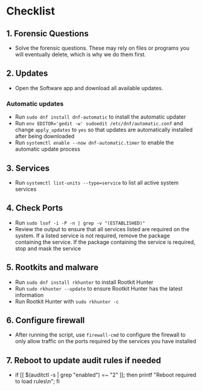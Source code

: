 # Checklist

## 1. Forensic Questions

- Solve the forensic questions. These may rely on files or programs you will eventually delete, which is why we do them first.

## 2. Updates

- Open the Software app and download all available updates.

### Automatic updates

- Run `sudo dnf install dnf-automatic` to install the automatic updater
- Run `env EDITOR='gedit -w' sudoedit /etc/dnf/automatic.conf` and change `apply_updates` to `yes` so that updates are automatically installed after being downloaded
- Run `systemctl enable --now dnf-automatic.timer` to enable the automatic update process

## 3. Services

- Run `systemctl list-units --type=service` to list all active system services

## 4. Check Ports

- Run `sudo lsof -i -P -n | grep -v "(ESTABLISHED)"`
- Review the output to ensure that all services listed are required on the system. If a listed service is not required, remove the package containing the service. If the package containing the service is required, stop and mask the service

## 5. Rootkits and malware

- Run `sudo dnf install rkhunter` to install Rootkit Hunter
- Run `sudo rkhunter --update` to ensure Rootkit Hunter has the latest information
- Run Rootkit Hunter with `sudo rkhunter -c`

## 6. Configure firewall

- After running the script, use `firewall-cmd` to configure the firewall to only allow traffic on the ports required by the services you have installed

## 7. Reboot to update audit rules if needed

- if [[ $(auditctl -s | grep "enabled") =~ "2" ]]; then printf "Reboot
required to load rules\n"; fi